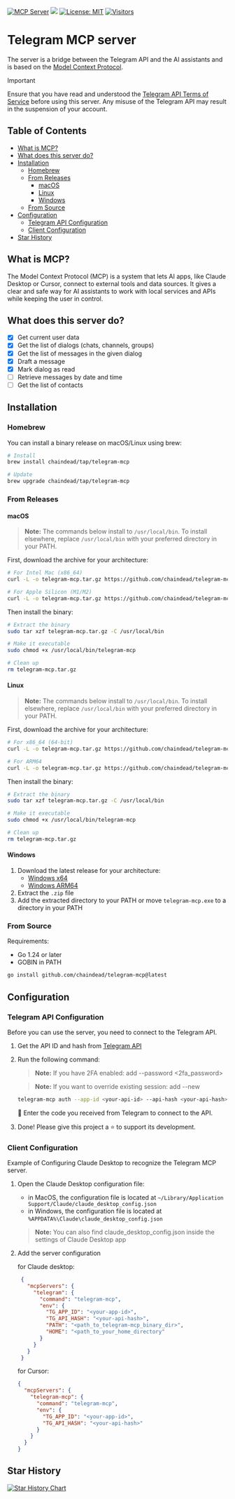 [![](https://badge.mcpx.dev?type=server 'MCP Server')](https://github.com/punkpeye/awesome-mcp-servers?tab=readme-ov-file#communication)
[![](https://img.shields.io/badge/OS_Agnostic-Works_Everywhere-purple)](https://github.com/chaindead/telegram-mcp?tab=readme-ov-file#installation)
[![License: MIT](https://img.shields.io/badge/License-MIT-yellow.svg)](https://opensource.org/licenses/MIT)
[![Visitors](https://api.visitorbadge.io/api/visitors?path=https%3A%2F%2Fgithub.com%2Fchaindead%2Ftelegram-mcp&label=Visitors&labelColor=%23d9e3f0&countColor=%23697689&style=flat&labelStyle=none)](https://visitorbadge.io/status?path=https%3A%2F%2Fgithub.com%2Fchaindead%2Ftelegram-mcp)

# Telegram MCP server

The server is a bridge between the Telegram API and the AI assistants and is based on the [Model Context Protocol](https://modelcontextprotocol.io).

> [!IMPORTANT]
> Ensure that you have read and understood the [Telegram API Terms of Service](https://core.telegram.org/api/terms) before using this server.
> Any misuse of the Telegram API may result in the suspension of your account.

## Table of Contents
- [What is MCP?](#what-is-mcp)
- [What does this server do?](#what-does-this-server-do)
- [Installation](#installation)
  - [Homebrew](#homebrew)
  - [From Releases](#from-releases)
    - [macOS](#macos)
    - [Linux](#linux)
    - [Windows](#windows)
  - [From Source](#from-source)
- [Configuration](#configuration)
  - [Telegram API Configuration](#telegram-api-configuration)
  - [Client Configuration](#client-configuration)
- [Star History](#star-history)

## What is MCP?

The Model Context Protocol (MCP) is a system that lets AI apps, like Claude Desktop or Cursor, connect to external tools and data sources. It gives a clear and safe way for AI assistants to work with local services and APIs while keeping the user in control.

## What does this server do?

- [x] Get current user data
- [x] Get the list of dialogs (chats, channels, groups)
- [x] Get the list of messages in the given dialog
- [x] Draft a message
- [x] Mark dialog as read
- [ ] Retrieve messages by date and time
- [ ] Get the list of contacts

## Installation

### Homebrew

You can install a binary release on macOS/Linux using brew:

```bash
# Install
brew install chaindead/tap/telegram-mcp

# Update
brew upgrade chaindead/tap/telegram-mcp
```

### From Releases

#### macOS

> **Note:** The commands below install to `/usr/local/bin`. To install elsewhere, replace `/usr/local/bin` with your preferred directory in your PATH.

First, download the archive for your architecture:

```bash
# For Intel Mac (x86_64)
curl -L -o telegram-mcp.tar.gz https://github.com/chaindead/telegram-mcp/releases/latest/download/telegram-mcp_Darwin_x86_64.tar.gz

# For Apple Silicon (M1/M2)
curl -L -o telegram-mcp.tar.gz https://github.com/chaindead/telegram-mcp/releases/latest/download/telegram-mcp_Darwin_arm64.tar.gz
```

Then install the binary:

```bash
# Extract the binary
sudo tar xzf telegram-mcp.tar.gz -C /usr/local/bin

# Make it executable
sudo chmod +x /usr/local/bin/telegram-mcp

# Clean up
rm telegram-mcp.tar.gz
```

#### Linux

> **Note:** The commands below install to `/usr/local/bin`. To install elsewhere, replace `/usr/local/bin` with your preferred directory in your PATH.

First, download the archive for your architecture:

```bash
# For x86_64 (64-bit)
curl -L -o telegram-mcp.tar.gz https://github.com/chaindead/telegram-mcp/releases/latest/download/telegram-mcp_Linux_x86_64.tar.gz

# For ARM64
curl -L -o telegram-mcp.tar.gz https://github.com/chaindead/telegram-mcp/releases/latest/download/telegram-mcp_Linux_arm64.tar.gz
```

Then install the binary:

```bash
# Extract the binary
sudo tar xzf telegram-mcp.tar.gz -C /usr/local/bin

# Make it executable
sudo chmod +x /usr/local/bin/telegram-mcp

# Clean up
rm telegram-mcp.tar.gz
```

#### Windows
1. Download the latest release for your architecture:
   - [Windows x64](https://github.com/chaindead/telegram-mcp/releases/latest/download/telegram-mcp_Windows_x86_64.zip)
   - [Windows ARM64](https://github.com/chaindead/telegram-mcp/releases/latest/download/telegram-mcp_Windows_arm64.zip)
2. Extract the `.zip` file
3. Add the extracted directory to your PATH or move `telegram-mcp.exe` to a directory in your PATH

### From Source

Requirements:
- Go 1.24 or later
- GOBIN in PATH

```bash
go install github.com/chaindead/telegram-mcp@latest
```

## Configuration

### Telegram API Configuration

Before you can use the server, you need to connect to the Telegram API.

1. Get the API ID and hash from [Telegram API](https://my.telegram.org/auth)
2. Run the following command:
   > __Note:__
   > If you have 2FA enabled: add --password <2fa_password>

   >  __Note:__
   > If you want to override existing session: add --new

   ```bash
   telegram-mcp auth --app-id <your-api-id> --api-hash <your-api-hash> --phone <your-phone-number>
   ```

   📩 Enter the code you received from Telegram to connect to the API.

3. Done! Please give this project a ⭐️ to support its development.

### Client Configuration

Example of Configuring Claude Desktop to recognize the Telegram MCP server.

1. Open the Claude Desktop configuration file:
    - in MacOS, the configuration file is located at `~/Library/Application Support/Claude/claude_desktop_config.json`
    - in Windows, the configuration file is located at `%APPDATA%\Claude\claude_desktop_config.json`

   > __Note:__
   > You can also find claude_desktop_config.json inside the settings of Claude Desktop app

2. Add the server configuration
   
   for Claude desktop:
   ```json
    {
      "mcpServers": {
        "telegram": {
          "command": "telegram-mcp",
          "env": {
            "TG_APP_ID": "<your-app-id>",
            "TG_API_HASH": "<your-api-hash>",
            "PATH": "<path_to_telegram-mcp_binary_dir>",
            "HOME": "<path_to_your_home_directory"
          }
        }
      }
    }
   ```

   for Cursor:
    ```json
    {
      "mcpServers": {
        "telegram-mcp": {
          "command": "telegram-mcp",
          "env": {
            "TG_APP_ID": "<your-app-id>",
            "TG_API_HASH": "<your-api-hash>"
          }
        }
      }
    }
    ```

## Star History

<a href="https://www.star-history.com/#chaindead/telegram-mcp&Date">
 <picture>
   <source media="(prefers-color-scheme: dark)" srcset="https://api.star-history.com/svg?repos=chaindead/telegram-mcp&type=Date&theme=dark" />
   <source media="(prefers-color-scheme: light)" srcset="https://api.star-history.com/svg?repos=chaindead/telegram-mcp&type=Date" />
   <img alt="Star History Chart" src="https://api.star-history.com/svg?repos=chaindead/telegram-mcp&type=Date" />
 </picture>
</a>